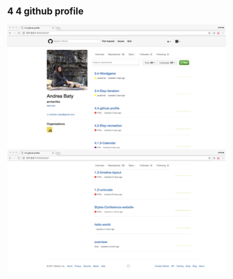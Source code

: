## 4 4 github profile

![alt text](images/GH-profile-top.png "Mock profile")
![alt text](images/GH-pages-bottom.png "Footer")
